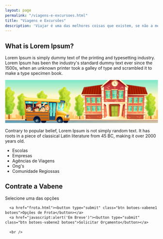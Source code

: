 ```yaml
---
layout: page
permalink: "/viagens-e-excursoes.html"
title: "Viagens e Excursões"
description: 'Viajar é uma das melhores coisas que existem, se não a melhor!'
---
```

<div class="col-md-12" style="margin:10px 0;">

<h2>What is Lorem Ipsum?</h2>
<p>Lorem Ipsum is simply dummy text of the printing and typesetting industry. Lorem Ipsum has been the industry's standard dummy text ever since the 1500s, when an unknown printer took a galley of type and scrambled it to make a type specimen book.</p>

<img class="img-responsive img-excursoes" src="assets/images/excursoes.png" alt="Escola vetor criado por vectorpocket - br.freepik.com">

<p>Contrary to popular belief, Lorem Ipsum is not simply random text. It has roots in a piece of classical Latin literature from 45 BC, making it over 2000 years old.</p>

<ul>
  <li>Escolas</li>
  <li>Empresas</li>
  <li>Agências de Viagens</li>
  <li>Ong's</li>
  <li>Comunidade Regiossas</li>
</ul>

<div class="col-md-12 col-sm-12 text-center">
      <h2>Contrate a Vabene</h2>
      <p>Selecione uma das opções</p>

      <a href="frota.html"><button type="submit" class="btn botoes-vabene1 botoes">Opções de Frota</button></a>
      <a href="javascript:alert('Em Breve')"><button type="submit" class="btn botoes-vabene2 botoes">Solicitar Orçamento</button></a>

      <br />
</div>

</div> <!-- fecha container -->
